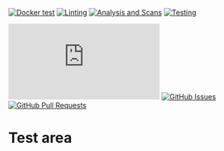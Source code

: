 [![Docker test](https://img.shields.io/github/actions/workflow/status/biaw/test-area/docker-test.yml?branch=main)](https://github.com/biaw/test-area/actions/workflows/docker-test.yml)
[![Linting](https://img.shields.io/github/actions/workflow/status/biaw/test-area/linting.yml?branch=main&label=quality)](https://github.com/biaw/test-area/actions/workflows/linting.yml)
[![Analysis and Scans](https://img.shields.io/github/actions/workflow/status/biaw/test-area/analysis-and-scans.yml?branch=main&label=scan)](https://github.com/biaw/test-area/actions/workflows/analysis-and-scans.yml)
[![Testing](https://img.shields.io/github/actions/workflow/status/biaw/test-area/testing.yml?branch=main&label=test)](https://github.com/biaw/test-area/actions/workflows/testing.yml)
<!-- deepscan -->
[![discord.js version](https://img.shields.io/github/package-json/dependency-version/biaw/test-area/discord.js)](https://www.npmjs.com/package/discord.js)
[![GitHub Issues](https://img.shields.io/github/issues-raw/biaw/test-area.svg)](https://github.com/biaw/test-area/issues)
[![GitHub Pull Requests](https://img.shields.io/github/issues-pr-raw/biaw/test-area.svg)](https://github.com/biaw/test-area/pulls)

# Test area

<!-- todo -->

